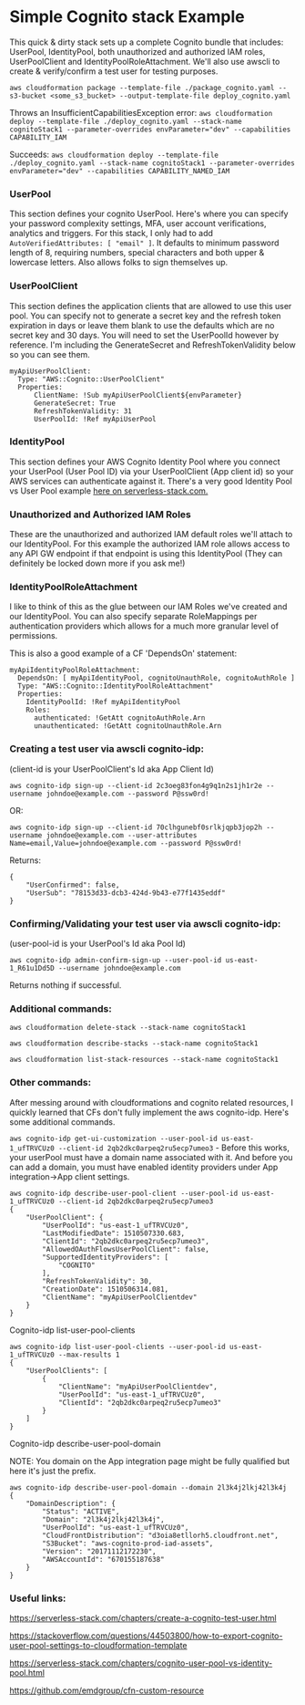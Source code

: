# Simple Cognito stack Example

This quick & dirty stack sets up a complete Cognito bundle that includes: UserPool, IdentityPool, both unauthorized and authorized IAM roles, UserPoolClient and IdentityPoolRoleAttachment. We'll also use awscli to create & verify/confirm a test user for testing purposes.


`aws cloudformation package --template-file ./package_cognito.yaml --s3-bucket <some_s3_bucket> --output-template-file deploy_cognito.yaml`

Throws an InsufficientCapabilitiesException error:
`aws cloudformation deploy --template-file ./deploy_cognito.yaml --stack-name cognitoStack1 --parameter-overrides envParameter="dev" --capabilities CAPABILITY_IAM`

Succeeds:
`aws cloudformation deploy --template-file ./deploy_cognito.yaml --stack-name cognitoStack1 --parameter-overrides envParameter="dev" --capabilities CAPABILITY_NAMED_IAM`


### UserPool

This section defines your cognito UserPool. Here's where you can specify your password complexity settings, MFA, user account verifications, analytics and triggers. For this stack, I only had to add `AutoVerifiedAttributes: [ "email" ]`. It defaults to minimum password length of 8, requiring numbers, special characters and both upper & lowercase letters. Also allows folks to sign themselves up.

### UserPoolClient

This section defines the application clients that are allowed to use this user pool. You can specify not to generate a secret key and the refresh token expiration in days or leave them blank to use the defaults which are no secret key and 30 days. You will need to set the UserPoolId however by reference. I'm including the GenerateSecret and RefreshTokenValidity below so you can see them.

```
myApiUserPoolClient:
  Type: "AWS::Cognito::UserPoolClient"
  Properties:
      ClientName: !Sub myApiUserPoolClient${envParameter}
      GenerateSecret: True
      RefreshTokenValidity: 31
      UserPoolId: !Ref myApiUserPool
```

### IdentityPool

This section defines your AWS Cognito Identity Pool where you connect your UserPool (User Pool ID) via your UserPoolClient (App client id) so your AWS services can authenticate against it. There's a very good Identity Pool vs User Pool example [here on serverless-stack.com.](https://serverless-stack.com/chapters/cognito-user-pool-vs-identity-pool.html)


### Unauthorized and Authorized IAM Roles

These are the unauthorized and authorized IAM default roles we'll attach to our IdentityPool. For this example the authorized IAM role allows access to any API GW endpoint if that endpoint is using this IdentityPool (They can definitely be locked down more if you ask me!) 

### IdentityPoolRoleAttachment

I like to think of this as the glue between our IAM Roles we've created and our IdentityPool. You can also specify separate RoleMappings per authentication providers which allows for a much more granular level of permissions.

This is also a good example of a CF 'DependsOn' statement:

```
myApiIdentityPoolRoleAttachment:
  DependsOn: [ myApiIdentityPool, cognitoUnauthRole, cognitoAuthRole ]
  Type: "AWS::Cognito::IdentityPoolRoleAttachment"
  Properties:
    IdentityPoolId: !Ref myApiIdentityPool
    Roles: 
      authenticated: !GetAtt cognitoAuthRole.Arn
      unauthenticated: !GetAtt cognitoUnauthRole.Arn
```


### Creating a test user via awscli cognito-idp:

(client-id is your UserPoolClient's Id aka App Client Id)

`aws cognito-idp sign-up --client-id 2c3oeg83fon4g9q1n2s1jh1r2e --username johndoe@example.com --password P@ssw0rd!`

OR:

`aws cognito-idp sign-up --client-id 70clhgunebf0srlkjqpb3jop2h --username johndoe@example.com --user-attributes Name=email,Value=johndoe@example.com --password P@ssw0rd!`

Returns:

```
{
    "UserConfirmed": false, 
    "UserSub": "78153d33-dcb3-424d-9b43-e77f1435eddf"
}
```

### Confirming/Validating your test user via awscli cognito-idp:

(user-pool-id is your UserPool's Id aka Pool Id)

`aws cognito-idp admin-confirm-sign-up --user-pool-id us-east-1_R61u1Dd5D --username johndoe@example.com`

Returns nothing if successful.


### Additional commands:

`aws cloudformation delete-stack --stack-name cognitoStack1`

`aws cloudformation describe-stacks --stack-name cognitoStack1`

`aws cloudformation list-stack-resources --stack-name cognitoStack1`


### Other commands:

After messing around with cloudformations and cognito related resources, I quickly learned that CFs don't fully implement the aws cognito-idp. Here's some additional commands.

`aws cognito-idp get-ui-customization --user-pool-id us-east-1_ufTRVCUz0 --client-id 2qb2dkc0arpeq2ru5ecp7umeo3` - Before this works, your userPool must have a domain name associated with it. And before you can add a domain, you must have enabled identity providers under App integration->App client settings.

```
aws cognito-idp describe-user-pool-client --user-pool-id us-east-1_ufTRVCUz0 --client-id 2qb2dkc0arpeq2ru5ecp7umeo3                                                                                                                   
{
    "UserPoolClient": {
        "UserPoolId": "us-east-1_ufTRVCUz0", 
        "LastModifiedDate": 1510507330.683, 
        "ClientId": "2qb2dkc0arpeq2ru5ecp7umeo3", 
        "AllowedOAuthFlowsUserPoolClient": false, 
        "SupportedIdentityProviders": [
            "COGNITO"
        ], 
        "RefreshTokenValidity": 30, 
        "CreationDate": 1510506314.081, 
        "ClientName": "myApiUserPoolClientdev"
    }
}

```

Cognito-idp list-user-pool-clients

```
aws cognito-idp list-user-pool-clients --user-pool-id us-east-1_ufTRVCUz0 --max-results 1
{
    "UserPoolClients": [
        {
            "ClientName": "myApiUserPoolClientdev", 
            "UserPoolId": "us-east-1_ufTRVCUz0", 
            "ClientId": "2qb2dkc0arpeq2ru5ecp7umeo3"
        }
    ]
}
```

Cognito-idp describe-user-pool-domain

NOTE: You domain on the App integration page might be fully qualified but here it's just the prefix.

```
aws cognito-idp describe-user-pool-domain --domain 2l3k4j2lkj42l3k4j
{
    "DomainDescription": {
        "Status": "ACTIVE", 
        "Domain": "2l3k4j2lkj42l3k4j", 
        "UserPoolId": "us-east-1_ufTRVCUz0", 
        "CloudFrontDistribution": "d3oia8etllorh5.cloudfront.net", 
        "S3Bucket": "aws-cognito-prod-iad-assets", 
        "Version": "20171112172230", 
        "AWSAccountId": "670155187638"
    }
}
```

### Useful links:

https://serverless-stack.com/chapters/create-a-cognito-test-user.html

https://stackoverflow.com/questions/44503800/how-to-export-cognito-user-pool-settings-to-cloudformation-template

https://serverless-stack.com/chapters/cognito-user-pool-vs-identity-pool.html

https://github.com/emdgroup/cfn-custom-resource




